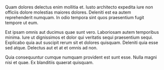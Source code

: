 Quam dolores delectus enim mollitia et. Iusto architecto expedita iure non officiis dolore molestias maiores dolores. Deleniti est ea autem reprehenderit numquam. In odio tempora sint quos praesentium fugit tempore ut eum.
 Est ipsam omnis aut ducimus quae sunt vero. Laboriosam autem temporibus minima. Iure ut dignissimos et dolor qui veritatis sequi praesentium sequi. Explicabo quia aut suscipit rerum sit et dolores quisquam. Deleniti quia esse sed atque. Delectus aut et at et omnis ad non.
 Quia consequuntur cumque numquam provident est sunt esse. Nulla magni nisi et quae. Ex blanditiis quaerat quisquam.